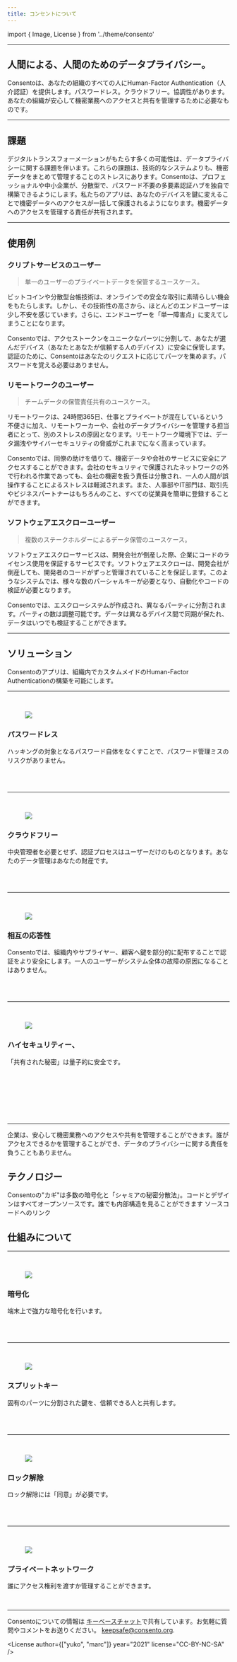 ```yaml
---
title: コンセントについて
---
```

import { Image, License } from '../theme/consento'

--- 

## 人間による、人間のためのデータプライバシー。

Consentoは、あなたの組織のすべての人にHuman-Factor Authentication（人介認証）を提供します。パスワードレス。クラウドフリー。協調性があります。あなたの組織が安心して機密業務へのアクセスと共有を管理するために必要なものです。

---

## 課題

デジタルトランスフォーメーションがもたらす多くの可能性は、データプライバシーに関する課題を伴います。これらの課題は、技術的なシステムよりも、機密データをまとめて管理することのストレスにあります。Consentoは、プロフェッショナルや中小企業が、分散型で、パスワード不要の多要素認証ハブを独自で構築できるようにします。私たちのアプリは、あなたのデバイスを鍵に変えることで機密データへのアクセスが一括して保護されるようになります。機密データへのアクセスを管理する責任が共有されます。

---

## 使用例
### クリプトサービスのユーザー
> 単一のユーザーのプライベートデータを保管するユースケース。

ビットコインや分散型台帳技術は、オンラインでの安全な取引に素晴らしい機会をもたらします。しかし、その技術性の高さから、ほとんどのエンドユーザーは少し不安を感じています。さらに、エンドユーザーを「単一障害点」に変えてしまうことになります。

Consentoでは、アクセストークンをユニークなパーツに分割して、あなたが選んだデバイス（あなたとあなたが信頼する人のデバイス）に安全に保管します。認証のために、Consentoはあなたのリクエストに応じてパーツを集めます。パスワードを覚える必要はありません。

### リモートワークのユーザー
> チームデータの保管責任共有のユースケース。

リモートワークは、24時間365日、仕事とプライベートが混在しているという不便さに加え、リモートワーカーや、会社のデータプライバシーを管理する担当者にとって、別のストレスの原因となります。リモートワーク環境下では、データ漏洩やサイバーセキュリティの脅威がこれまでになく高まっています。

Consentoでは、同僚の助けを借りて、機密データや会社のサービスに安全にアクセスすることができます。会社のセキュリティで保護されたネットワークの外で行われる作業であっても、会社の機密を扱う責任は分散され、一人の人間が誤操作することによるストレスは軽減されます。また、人事部やIT部門は、取引先やビジネスパートナーはもちろんのこと、すべての従業員を簡単に登録することができます。

### ソフトウェアエスクローユーザー
> 複数のステークホルダーによるデータ保管のユースケース。

ソフトウェアエスクローサービスは、開発会社が倒産した際、企業にコードのライセンス使用を保証するサービスです。ソフトウェアエスクローは、開発会社が倒産しても、開発者のコードがずっと管理されていることを保証します。このようなシステムでは、様々な数のパーシャルキーが必要となり、自動化やコードの検証が必要となります。

Consentoでは、エスクローシステムが作成され、異なるパーティに分割されます。パーティの数は調整可能です。データは異なるデバイス間で同期が保たれ、データはいつでも検証することができます。

---

## ソリューション
Consentoのアプリは、組織内でカスタムメイドのHuman-Factor Authenticationの構築を可能にします。
 
---

<br/>

<figure className="kg-card kg-image-card kg-card-hascaption">
  <img src="/img/tanja/cc-by-nc-sa/icons/passwordless.svg" style={{ float: 'left', width: '20%' }} />
</figure>

### パスワードレス
ハッキングの対象となるパスワード自体をなくすことで、パスワード管理ミスのリスクがありません。

<br/>
<br/>

---

<br/>

<figure className="kg-card kg-image-card kg-card-hascaption">
  <img src="/img/tanja/cc-by-nc-sa/icons/icon_lock.svg" style={{ float: 'left', width: '20%' }} />
</figure>

### クラウドフリー
中央管理者を必要とせず、認証プロセスはユーザーだけのものとなります。あなたのデータ管理はあなたの財産です。

<br/>
<br/>

---

<br/>

<figure className="kg-card kg-image-card kg-card-hascaption">
  <img src="/img/tanja/cc-by-nc-sa/icons/collaborative.svg" style={{ float: 'left', width: '20%' }} />
</figure>

### 相互の応答性 
Consentoでは、組織内やサプライヤー、顧客へ鍵を部分的に配布することで認証をより安全にします。一人のユーザーがシステム全体の故障の原因になることはありません。


<br/>
<br/>

---

<br/>

<figure className="kg-card kg-image-card kg-card-hascaption">
  <img src="/img/tanja/cc-by-nc-sa/illustrations/use-case-client-data-horizontal@2x.png" style={{ float: 'left', width: '50%' }} />
</figure>

### ハイセキュリティー、
「共有された秘密」は量子的に安全です。


<br/>
<br/>
<br/>
<br/>
<br/>
<br/>

---

企業は、安心して機密業務へのアクセスや共有を管理することができます。誰がアクセスできるかを管理することができ、データのプライバシーに関する責任を負うこともありません。

## テクノロジー
Consentoの"カギ"は多数の暗号化と「シャミアの秘密分散法」。コードとデザインはすべてオープンソースです。誰でも内部構造を見ることができます ソースコードへのリンク

## 仕組みについて

---

<br/>

<figure className="kg-card kg-image-card kg-card-hascaption">
<img src="/img/tanja/cc-by-nc-sa/illustrations/04-how-to-1.svg" style={{ float: 'left', width: '20%' }} />
</figure>

### 暗号化
端末上で強力な暗号化を行います。

<br/>
<br/>

---

<br/>

<figure className="kg-card kg-image-card kg-card-hascaption">
<img src="/img/tanja/cc-by-nc-sa/illustrations/04-how-to-2.svg" style={{ float: 'left', width: '20%' }} />
</figure>

### スプリットキー
固有のパーツに分割された鍵を、信頼できる人と共有します。

<br/>
<br/>

---

<br/>

<figure className="kg-card kg-image-card kg-card-hascaption">
<img src="/img/tanja/cc-by-nc-sa/illustrations/04-how-to-3.svg" style={{ float: 'left', width: '20%' }} />
</figure>

### ロック解除
ロック解除には「同意」が必要です。

<br/>
<br/>

---

<br/>

<figure className="kg-card kg-image-card kg-card-hascaption">
<img src="/img/tanja/cc-by-nc-sa/illustrations/04-how-to-4.svg" style={{ float: 'left', width: '20%' }} />
</figure>

### プライベートネットワーク
誰にアクセス権利を渡すか管理することができます。

<br/>

---


Consentoについての情報は <a href="https://keybase.io/team/consento">キーベースチャット</a>で共有しています。お気軽に質問やコメントをお送りください。 [keepsafe@consento.org](mailto:keepsafe@consento.org).

<License author={["yuko", "marc"]} year="2021" license="CC-BY-NC-SA" />
